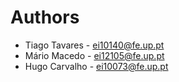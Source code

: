 # Authors

- Tiago Tavares - ei10140@fe.up.pt
- Mário Macedo - ei12105@fe.up.pt
- Hugo Carvalho - ei10073@fe.up.pt
